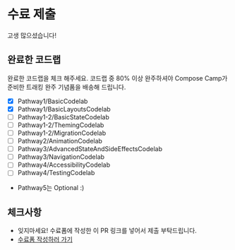 # 수료 제출
고생 많으셨습니다!

## 완료한 코드랩
완료한 코드랩을 체크 해주세요. 코드랩 중 80% 이상 완주하셔야 Compose Camp가 준비한 트래킹 완주 기념품을 배송해 드립니다.

- [x] Pathway1/BasicCodelab
- [x] Pathway1/BasicLayoutsCodelab
- [ ] Pathway1-2/BasicStateCodelab
- [ ] Pathway1-2/ThemingCodelab
- [ ] Pathway1-2/MigrationCodelab
- [ ] Pathway2/AnimationCodelab
- [ ] Pathway3/AdvancedStateAndSideEffectsCodelab
- [ ] Pathway3/NavigationCodelab
- [ ] Pathway4/AccessibilityCodelab
- [ ] Pathway4/TestingCodelab
- Pathway5는 Optional :)

## 체크사항
- 잊지마세요! 수료폼에 작성한 이 PR 링크를 넣어서 제출 부탁드립니다. 
- [수료폼 작성하러 가기](https://forms.gle/myphy3UTHN1iiHfN7)
